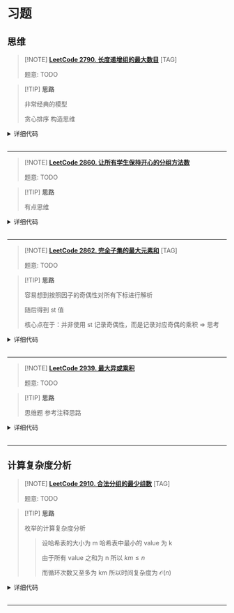 # 习题

## 思维

> [!NOTE] **[LeetCode 2790. 长度递增组的最大数目](https://leetcode.cn/problems/maximum-number-of-groups-with-increasing-length/)** [TAG]
> 
> 题意: TODO

> [!TIP] **思路**
> 
> 非常经典的模型
> 
> 贪心排序 构造思维

<details>
<summary>详细代码</summary>
<!-- tabs:start -->

##### **C++**

```cpp
class Solution {
public:
    // 考虑 按照数量降序
    // 第i次需要把前i大的各自-1 减完之后有可能发生顺序变化
    // 显然不能用堆枚举 复杂度无法接受
    using LL = long long;

    vector<int> uls;

    int maxIncreasingGroups(vector<int>& usageLimits) {
        this->uls = usageLimits;
        sort(uls.begin(), uls.end());
        
        LL rest = 0, res = 0;
        for (auto x : uls) {
            // 直接加  因为不管是“构造不了”还是“构造完有余”都可以给后面用
            // ATTENTION 思维与证明 为什么这样一定可以构造
            // 以柱状图的形式思考
            // 每次新加一个数构造相当于基于原本的再追加一列【一定能够通过置换使得其可用】
            rest += x;
            if (rest >= res + 1) {
                rest -= res + 1;
                res ++ ;
            }
        }
        return res;
    }
};
```

##### **Python**

```python

```

<!-- tabs:end -->
</details>

<br>

* * *

> [!NOTE] **[LeetCode 2860. 让所有学生保持开心的分组方法数](https://leetcode.cn/problems/happy-students/)**
> 
> 题意: TODO

> [!TIP] **思路**
> 
> 有点思维

<details>
<summary>详细代码</summary>
<!-- tabs:start -->

##### **C++**

```cpp
class Solution {
public:
    const static int N = 1e5 + 10;
    
    int countWays(vector<int>& nums) {
        int n = nums.size();
        sort(nums.begin(), nums.end());
        
        int res = 0;
        // 枚举不被选择的左边界
        for (int i = 0, max_choosed = -1; i < n; ++ i ) {
            int choosed = i;
            if (choosed < nums[i] && choosed > max_choosed)
                res ++ ;
            max_choosed = nums[i];
        }
        // 如果全部选中
        if (n > nums.back())
            res ++ ;
        
        return res;
    }
};
```

##### **Python**

```python

```

<!-- tabs:end -->
</details>

<br>

* * *

> [!NOTE] **[LeetCode 2862. 完全子集的最大元素和](https://leetcode.cn/problems/maximum-element-sum-of-a-complete-subset-of-indices/)** [TAG]
> 
> 题意: TODO

> [!TIP] **思路**
> 
> 容易想到按照因子的奇偶性对所有下标进行解析
> 
> 随后得到 st 值
> 
> 核心点在于：并非使用 st 记录奇偶性，而是记录对应奇偶的乘积 => 思考

<details>
<summary>详细代码</summary>
<!-- tabs:start -->

##### **C++**

```cpp
using LL = long long;

class Solution {
public:
    // 注意: 所谓的 '完全平方数' 是指下标，而非下标对应的值
    //  => 不会有重复值，则只能使用 1-1e4 范围内的元素，且集合需要保证质数的幂次总和为偶数
    //          后者必然符合: 质数大小不超过 25 个
    //
    // 还有个重要条件: 每对元素都需要能够两两完全平方 => 则一组内 所有元素的 st 必须完全一样
    // 
    // 【思考】ATTENTION: 不能比较二进制的 st，而应当计算乘积
    
    vector<int> ps = {2, 3, 5, 7, 11, 13, 17, 19, 23, 29, 31, 37, 41, 43, 47, 53, 59, 61, 67, 71, 73, 79, 83, 89, 97};
    int cnt = 25;
    
    long long maximumSum(vector<int>& nums) {
        int n = nums.size();
        
        LL res = 0;
        unordered_map<int, LL> h;
        for (int i = 1; i <= n; ++ i ) {
            // int st = 0, x = i;
            int st = 1, x = i;
            for (int j = 0; j < 25; ++ j ) {
                int c = 0, p = ps[j];
                while (x % p == 0)
                    x /= p, c ^= 1;
                if (c)
                    // st ^= 1 << j;
                    st *= p;
            }
            if (x > 1) {
                // 错误思维:
                // 1. 只能自己成为一组的元素
                // res = max(res, (LL)nums[i - 1]);    // ATTENTION: WA1, 需要单独考虑一下
                // continue;
                st *= x;
            }
            // 2. 可选的，能够与其他元素组合的元素
            h[st] += nums[i - 1];
        }

        for (auto & [x, y] : h)
            res = max(res, y);
        
        return res;
    }
};
```

##### **Python**

```python

```

<!-- tabs:end -->
</details>

<br>

* * *

> [!NOTE] **[LeetCode 2939. 最大异或乘积](https://leetcode.cn/problems/maximum-xor-product/)**
> 
> 题意: TODO

> [!TIP] **思路**
> 
> 思维题 参考注释思路

<details>
<summary>详细代码</summary>
<!-- tabs:start -->

##### **C++**

```cpp
class Solution {
public:
    using LL = long long;
    const static int N = 52, MOD = 1e9 + 7;
    
    // 思考 n 限制了可以自由 0/1 的总位数 => 因为 a/b 位数可能大于 n
    //   如何使得结果最大? 显然需要让 a^x, b^x 各自最大
    // 考虑: 如果 a/b 的某个位都是 0/0 则有必要使得x取 1 让 a/b + 1<<y
    //      如果 a/b 的某个位分别是 1/0, 0/1 则只能有两种选择 => 二者分别 +/- 1<<y
    // 最坏情况下 50个位都需要 +/- 
    // ======> 贪心: 第一个位给其中一个数，剩下的位都给另一个数即可 => 需要求出 x
    
    int maximumXorProduct(long long a, long long b, int n) {
        vector<int> t;
        // ATTENTION 可以等于
        for (int i = 0; i < n; ++ i ) {
            int x = (a >> i) & 1, y = (b >> i) & 1;
            if (x == 0 && y == 0) {
                a += 1ll << i, b += 1ll << i;
            } else if (x == 1 && y == 1) {
                // do nothing
                continue;
            } else {
                t.push_back(i);     // ATTENTION 简化，不需要关心是谁转移到谁
                // ATTENTION 但是需要把 a, b 在此位消 0
                if (x)
                    a -= 1ll << i;  // ATTENTION use 1ll
                else
                    b -= 1ll << i;
            }
        }
        
        // 【核心在于分配策略】
        if (a == b) {
            // 对于所有不同的位 需要把最高位给 a 其余都给 b
            for (int i = t.size() - 1; i >= 0; -- i ) {
                if (i == t.size() - 1)
                    a += 1ll << t[i];
                else
                    b += 1ll << t[i];
            }
        } else {
            // 全给 a 或全给 b
            LL tot = 0;
            for (auto x : t)
                tot += 1ll << x;
            if (a < b)
                a += tot;
            else
                b += tot;
        }
        a %= MOD, b %= MOD; // ATTENTION
        // cout << " a = " << a << " b = " << b << endl;
        return a * b % MOD;
    }
};
```

##### **Python**

```python

```

<!-- tabs:end -->
</details>

<br>

* * *

## 计算复杂度分析

> [!NOTE] **[LeetCode 2910. 合法分组的最少组数](https://leetcode.cn/problems/minimum-number-of-groups-to-create-a-valid-assignment/)** [TAG]
> 
> 题意: TODO

> [!TIP] **思路**
> 
> 枚举的计算复杂度分析
> 
> > 设哈希表的大小为 m 哈希表中最小的 value 为 k
> > 
> > 由于所有 value 之和为 n 所以 $km \le n$
> > 
> > 而循环次数又至多为 km 所以时间复杂度为 $\mathcal{O}(n)$

<details>
<summary>详细代码</summary>
<!-- tabs:start -->

##### **C++**

```cpp
class Solution {
public:
    vector<int> xs;

    // 按照某个 sz 分组能否得到可行解
    // ATTENTION sz 是下界，可以出现个数为 sz+1 的情况
    bool check(int sz) {
        for (auto x : xs)
            if (x % sz > x / sz)    // ATTENTION 判断规则 (可以等 相当于数量为sz+1)
                return false;
        return true;
    }

    int minGroupsForValidAssignment(vector<int>& nums) {
        // 不关心值具体是啥 只关心出现次数
        unordered_map<int, int> h;
        for (auto x : nums)
            h[x] ++ ;
        
        int minv = 1e9;
        xs.clear();
        for (auto [k, v] : h)
            xs.push_back(v), minv = min(minv, v);
        
        // 已知多个 "次数" 如何分配能够得到可行组
        // 考虑枚举某个分组状况下(大小) 是否能构造出合理方案
        int p;
        for (p = minv; p >= 2; -- p )
            if (check(p))
                break;
        
        int res = 0;
        for (auto x : xs)
            res += (x + p) / (p + 1);   // ATTENTION 向上取整
        return res;
    }
};
```

##### **Python**

```python

```

<!-- tabs:end -->
</details>

<br>

* * *
